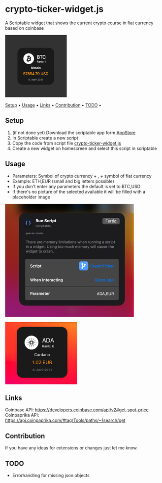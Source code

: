 # crypto-ticker-widget.js
A Scriptable widget that shows the current crypto course in fiat currency based on coinbase

![cryptoTickerWidget](img/cryptotickerWidget.png)

 <p>
   <a href="#setup">Setup</a> •
   <a href="#usage">Usage</a> •
   <a href="#links">Links</a> •
   <a href="#contribution">Contribution</a> •
   <a href="#todo">TODO</a> •
 </p>

## Setup

1. (if not done yet) Download the scriptable app form [AppStore](https://apps.apple.com/de/app/scriptable/id1405459188)
 2. In Scriptable create a new script
 3. Copy the code from script file [crypto-ticker-widget.js](https://github.com/wickenico/crypto-ticker-widget.js/blob/main/crypto-ticker-widget.js)
 4. Create a new widget on homescreen and select this script in scriptable

 ## Usage
- Parameters: Symbol of crypto currency + , + symbol of fiat currency
- Example: ETH,EUR (small and big letters possible)
- If you don't enter any parameters the default is set to BTC,USD
- If there's no picture of the selected available it will be filled with a placeholder image

![cryptotickerWidgetSettings](img/cryptoTickerWidgetSettings.png) <br>

![cryptotickerWidgetADA](img/cryptoTickerWidgetADA.png)
## Links
Coinbase API: https://developers.coinbase.com/api/v2#get-spot-price <br>
Coinpaprika API: https://api.coinpaprika.com/#tag/Tools/paths/~1search/get <br>

## Contribution

If you have any ideas for extensions or changes just let me know.

## TODO

- Errorhandling for missing json objects
